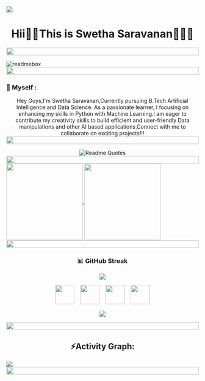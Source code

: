 <a href="https://visitcount.itsvg.in">
  <img src="https://visitcount.itsvg.in/api?id=sswethasaravanan&label=Visitors&color=1&icon=0&pretty=true" />
</a>
<h1 align="center">Hii👋🏼This is Swetha Saravanan👨🏻‍💻</h1>
<img src="https://i.imgur.com/dBaSKWF.gif" height="20" width="100%">

![readmebox](https://github.com/wahyudesu/wahyudesu/assets/96912274/301fe236-e965-4654-b32a-6351980d1628)
<img src="https://i.imgur.com/dBaSKWF.gif" height="20" width="100%">
<h3 align="left">💫 Myself :</h3>
<p align="center">Hey Guys,I'm Swetha Saravanan,Currently pursuing B.Tech Artificial Intelligence and Data Science. As a passionate learner, I focusing on enhancing my skills in Python with Machine Learning.I am eager to contribute my creativity skills to build efficient and user-friendly Data manipulations and other AI based applications.Connect with me to collaborate on exciting projects!!!  
<img src="https://i.imgur.com/dBaSKWF.gif" height="20" width="100%">
<div align="center">
  <img src="https://quotes-github-readme.vercel.app/api?type=horizontal&theme=dracula" alt="Readme Quotes"/>
</div> 
<img src="https://i.imgur.com/dBaSKWF.gif" height="20" width="100%">
<a href="https://github.com/sswethasaravanan/github-readme-stats">
  <img height=200 align="center" src="https://github-readme-stats.vercel.app/api?username=sswethasaravanan&card_width=320" />
</a>
<a href="https://github.com/sswethasaravanan/convoychat">
  <img height=200 align="center" src="https://github-readme-stats.vercel.app/api/top-langs?username=sswethasaravanan&layout=compact&langs_count=8&card_width=320" />
</a>
<img src="https://i.imgur.com/dBaSKWF.gif" height="20" width="100%">
<h3 align="center">📊 GitHub Streak</h3>
<p align = "center">
  <img src = "https://github-readme-streak-stats.herokuapp.com?user=sswethasaravanan&theme=tokyonight&hide_border=true&include_all_commits=true&line_height=27">
</p>

<p align="center">
  <a href="https://www.linkedin.com/in/swetha-s-8b49012b3/" target="_blank" rel="noopener noreferrer"><img src="https://img.icons8.com/fluency/2x/linkedin.png"  width="50" /></a>
  &nbsp;&nbsp;
  <a href="mailto:sswetha0205@gmail.com" target="_blank" rel="noopener noreferrer"><img src="https://img.icons8.com/fluency/2x/gmail-new.png"  width="50" /></a>
  &nbsp;&nbsp;
  <a href="https://www.instagram.com/faded__moon__" target="_blank" rel="noopener noreferrer"><img src="https://img.icons8.com/color/2x/instagram.png"  width="50" /></a>
  &nbsp;&nbsp;
  <a href="https://swethasaravanan.streamlit.app" target="_blank" rel="noopener noreferrer"><img src="https://img.icons8.com/nolan/2x/link.png"  width="50" /></a>
</p>
<p align="center">
  <img src="https://capsule-render.vercel.app/api?type=waving&color=gradient&height=65&section=footer"/>
</p>
<img src="https://i.imgur.com/dBaSKWF.gif" height="20" width="100%">
<h2 align="center">⚡Activity Graph:</h2>
<img align="center" src="https://github-readme-activity-graph.vercel.app/graph?username=sswethasaravanan&theme=synthwave-84"/>
<img src="https://i.imgur.com/dBaSKWF.gif" height="20" width="100%">
